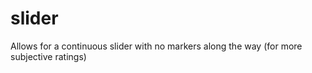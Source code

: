 # slider
Allows for a continuous slider with no markers along the way (for more subjective ratings)
